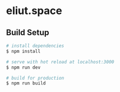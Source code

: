 # eliut.space

## Build Setup

```bash
# install dependencies
$ npm install

# serve with hot reload at localhost:3000
$ npm run dev

# build for production
$ npm run build
